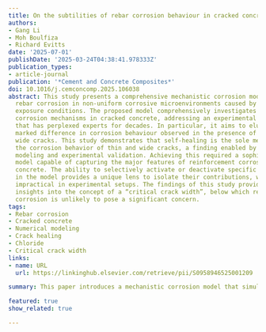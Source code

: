 ```yaml
---
title: On the subtilities of rebar corrosion behaviour in cracked concrete
authors:
- Gang Li
- Moh Boulfiza
- Richard Evitts
date: '2025-07-01'
publishDate: '2025-03-24T04:38:41.978333Z'
publication_types:
- article-journal
publication: '*Cement and Concrete Composites*'
doi: 10.1016/j.cemconcomp.2025.106038
abstract: This study presents a comprehensive mechanistic corrosion model to simulate
  rebar corrosion in non-uniform corrosive microenvironments caused by cracking and
  exposure conditions. The proposed model comprehensively investigates all possible
  corrosion mechanisms in cracked concrete, addressing an experimental phenomenon
  that has perplexed experts for decades. In particular, it aims to elucidate the
  marked difference in corrosion behaviour observed in the presence of thin versus
  wide cracks. This study demonstrates that self-healing is the sole mechanism differentiating
  the corrosion behavior of thin and wide cracks, a finding enabled by advanced numerical
  modeling and experimental validation. Achieving this required a sophisticated physics-based
  model capable of capturing the major features of reinforcement corrosion in cracked
  concrete. The ability to selectively activate or deactivate specific mechanisms
  in the model provides a unique lens to isolate their contributions, which is often
  impractical in experimental setups. The findings of this study provide valuable
  insights into the concept of a “critical crack width”, below which reinforcement
  corrosion is unlikely to pose a significant concern.
tags:
- Rebar corrosion
- Cracked concrete
- Numerical modeling
- Crack healing
- Chloride
- Critical crack width
links:
- name: URL
  url: https://linkinghub.elsevier.com/retrieve/pii/S0958946525001209

summary: This paper introduces a mechanistic corrosion model that simulates rebar corrosion in cracked concrete under complex, non-uniform environmental conditions. Leveraging advanced numerical modeling and experimental validation, the study analyzes the corrosion mechanisms, which reveals that self-healing is the key differentiator between the behavior of thin versus wide cracks. By isolating individual mechanisms, this work not only resolves a longstanding experimental debate but also establishes a method to determine the "critical crack width" threshold, beyond which reinforcement corrosion becomes a significant concern.

featured: true
show_related: true

---
```

